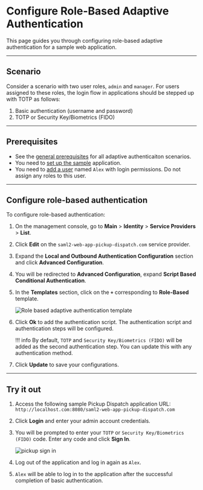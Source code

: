 # Configure Role-Based Adaptive Authentication

This page guides you through configuring role-based adaptive authentication for a sample web application.

----

## Scenario

Consider a scenario with two user roles, `admin` and `manager`. For users assigned to these roles, the login flow in applications should be stepped up with TOTP as follows:  

1. Basic authentication (username and password)
2. TOTP or Security Key/Biometrics (FIDO)

----

## Prerequisites

- See the [general prerequisites]({{base_path}}/guides/adaptive-auth/configure-adaptive-auth/#prerequisites) for all adaptive authenticaiton scenarios.
- You need to [set up the sample]({{base_path}}/guides/adaptive-auth/adaptive-auth-overview/#set-up-the-sample) application.
- You need to [add a user]({{base_path}}/guides/identity-lifecycles/admin-creation-workflow/) named `Alex` with login permissions. Do not assign any roles to this user.

----

## Configure role-based authentication

To configure role-based authentication:

1. On the management console, go to **Main** > **Identity** > **Service Providers** > **List**.

2. Click **Edit** on the `saml2-web-app-pickup-dispatch.com` service provider.

3. Expand the **Local and Outbound Authentication Configuration** section and click **Advanced Configuration**.

4. You will be redirected to **Advanced Configuration**, expand **Script Based Conditional Authentication**.

5. In the **Templates** section, click on the **`+`** corresponding to **Role-Based** template.  

    ![Role based adaptive authentication template]({{base_path}}/assets/img/samples/role-based-template.png)

6. Click **Ok** to add the authentication script. The authentication script and authentication steps will be configured.

    !!! info
        By default, `TOTP` and `Security Key/Biometrics (FIDO)` will be added as the second authentication step. You can update this with any authentication method.

7. Click **Update** to save your configurations.

----

## Try it out

1. Access the following sample Pickup Dispatch application URL: `http://localhost.com:8080/saml2-web-app-pickup-dispatch.com`

2. Click **Login** and enter your admin account credentials.

3. You will be prompted to enter your `TOTP` or `Security Key/Biometrics (FIDO)` code. Enter any code and click **Sign In**.

    ![pickup sign in]({{base_path}}/assets/img/samples/pickup-step-two.png)

4. Log out of the application and log in again as `Alex`.

5. `Alex` will be able to log in to the application after the successful completion of basic authentication.

